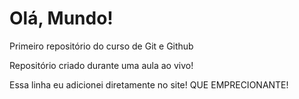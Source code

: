 # Olá, Mundo!
 Primeiro repositório do curso de Git e Github

 Repositório criado durante uma aula ao vivo!

 Essa linha eu adicionei diretamente no site! QUE EMPRECIONANTE!
